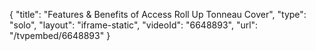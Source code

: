 {
    "title": "Features & Benefits of Access Roll Up Tonneau Cover",
    "type": "solo",
    "layout": "iframe-static",
    "videoId": "6648893",
    "url": "\/tvpembed\/6648893"
}